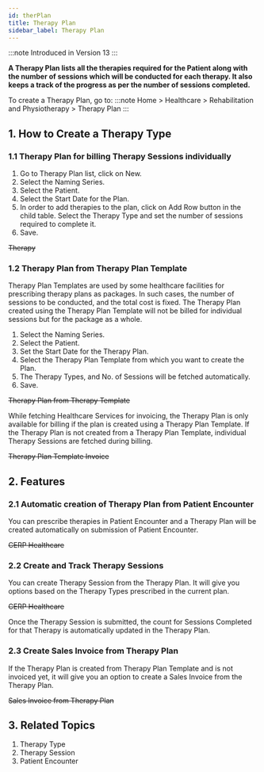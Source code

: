```yaml
---
id: therPlan
title: Therapy Plan
sidebar_label: Therapy Plan
---
```


:::note
Introduced in Version 13
:::

**A Therapy Plan lists all the therapies required for the Patient along with the number of sessions which will be conducted for each therapy. It also keeps a track of the progress as per the number of sessions completed.**

To create a Therapy Plan, go to:
:::note
Home > Healthcare > Rehabilitation and Physiotherapy > Therapy Plan
:::

## 1. How to Create a Therapy Type

### 1.1 Therapy Plan for billing Therapy Sessions individually

1. Go to Therapy Plan list, click on New.
1. Select the Naming Series.
1. Select the Patient.
1. Select the Start Date for the Plan.
1. In order to add therapies to the plan, click on Add Row button in the child table. Select the Therapy Type and set the number of sessions required to complete it.
1. Save.

~~Therapy~~

### 1.2 Therapy Plan from Therapy Plan Template

Therapy Plan Templates are used by some healthcare facilities for prescribing therapy plans as packages. In such cases, the number of sessions to be conducted, and the total cost is fixed. The Therapy Plan created using the Therapy Plan Template will not be billed for individual sessions but for the package as a whole.

1. Select the Naming Series.
1. Select the Patient.
1. Set the Start Date for the Therapy Plan.
1. Select the Therapy Plan Template from which you want to create the Plan.
1. The Therapy Types, and No. of Sessions will be fetched automatically.
1. Save.

~~Therapy Plan from Therapy Template~~

While fetching Healthcare Services for invoicing, the Therapy Plan is only available for billing if the plan is created using a Therapy Plan Template. If the Therapy Plan is not created from a Therapy Plan Template, individual Therapy Sessions are fetched during billing.

~~Therapy Plan Template Invoice~~

## 2. Features

### 2.1 Automatic creation of Therapy Plan from Patient Encounter

You can prescribe therapies in Patient Encounter and a Therapy Plan will be created automatically on submission of Patient Encounter.

~~CERP Healthcare~~

### 2.2 Create and Track Therapy Sessions

You can create Therapy Session from the Therapy Plan. It will give you options based on the Therapy Types prescribed in the current plan.

~~CERP Healthcare~~

Once the Therapy Session is submitted, the count for Sessions Completed for that Therapy is automatically updated in the Therapy Plan.

### 2.3 Create Sales Invoice from Therapy Plan

If the Therapy Plan is created from Therapy Plan Template and is not invoiced yet, it will give you an option to create a Sales Invoice from the Therapy Plan.

~~Sales Invoice from Therapy Plan~~

## 3. Related Topics

1. Therapy Type
1. Therapy Session
1. Patient Encounter

